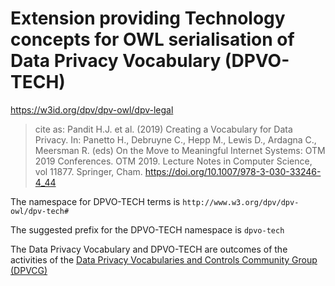 # Extension providing Technology concepts for OWL serialisation of Data Privacy Vocabulary (DPVO-TECH)

<https://w3id.org/dpv/dpv-owl/dpv-legal>

>  cite as: Pandit H.J. et al. (2019) Creating a Vocabulary for Data Privacy. In:  Panetto H., Debruyne C., Hepp M., Lewis D., Ardagna C., Meersman R.  (eds) On the Move to Meaningful Internet Systems: OTM 2019 Conferences.  OTM 2019. Lecture Notes in Computer Science, vol 11877. Springer, Cham.  <https://doi.org/10.1007/978-3-030-33246-4_44>

The namespace for DPVO-TECH terms is `http://www.w3.org/dpv/dpv-owl/dpv-tech#`

The suggested prefix for the DPVO-TECH namespace is `dpvo-tech`

The Data Privacy Vocabulary and DPVO-TECH are outcomes of the activities of the [Data Privacy Vocabularies and Controls Community Group (DPVCG)](https://www.w3.org/community/dpvcg/) 

